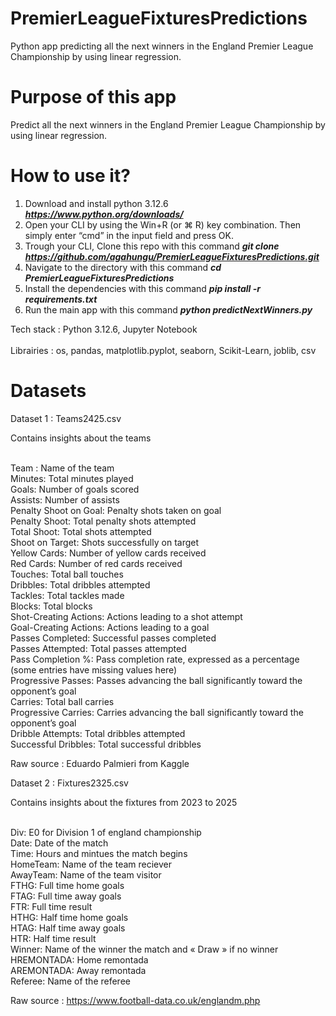 # PremierLeagueFixturesPredictions

Python app predicting all the next winners in the England Premier League Championship by using linear regression.

# Purpose of this app

Predict all the next winners in the England Premier League Championship by using linear regression.

# How to use it?

1. Download and install python 3.12.6 **_https://www.python.org/downloads/_**
2. Open your CLI by using the Win+R (or ⌘ R) key combination. Then simply enter “cmd” in the input field and press OK.
3. Trough your CLI, Clone this repo with this command **_git clone https://github.com/agahungu/PremierLeagueFixturesPredictions.git_**
4. Navigate to the directory with this command **_cd PremierLeagueFixturesPredictions_**
5. Install the dependencies with this command **_pip install -r requirements.txt_**
6. Run the main app with this command **_python predictNextWinners.py_**

Tech stack : Python 3.12.6, Jupyter Notebook <br><br>
Librairies : os, pandas, matplotlib.pyplot, seaborn, Scikit-Learn, joblib, csv

# Datasets

Dataset 1 : Teams2425.csv

Contains insights about the teams <br><br>

Team : Name of the team <br>
Minutes: Total minutes played <br>
Goals: Number of goals scored <br>
Assists: Number of assists <br>
Penalty Shoot on Goal: Penalty shots taken on goal <br>
Penalty Shoot: Total penalty shots attempted <br>
Total Shoot: Total shots attempted <br>
Shoot on Target: Shots successfully on target <br>
Yellow Cards: Number of yellow cards received <br>
Red Cards: Number of red cards received <br>
Touches: Total ball touches <br>
Dribbles: Total dribbles attempted <br>
Tackles: Total tackles made <br>
Blocks: Total blocks <br>
Shot-Creating Actions: Actions leading to a shot attempt <br>
Goal-Creating Actions: Actions leading to a goal <br>
Passes Completed: Successful passes completed <br>
Passes Attempted: Total passes attempted <br>
Pass Completion %: Pass completion rate, expressed as a percentage (some entries have missing values here) <br>
Progressive Passes: Passes advancing the ball significantly toward the opponent’s goal <br>
Carries: Total ball carries <br>
Progressive Carries: Carries advancing the ball significantly toward the opponent’s goal <br>
Dribble Attempts: Total dribbles attempted <br>
Successful Dribbles: Total successful dribbles <br>

Raw source : Eduardo Palmieri from Kaggle

Dataset 2 : Fixtures2325.csv

Contains insights about the fixtures from 2023 to 2025 <br><br>

Div: E0 for Division 1 of england championship <br>
Date: Date of the match <br>
Time: Hours and mintues the match begins <br>
HomeTeam: Name of the team reciever <br>
AwayTeam: Name of the team visitor <br>
FTHG: Full time home goals <br>
FTAG: Full time away goals <br>
FTR: Full time result <br>
HTHG: Half time home goals <br>
HTAG: Half time away goals <br>
HTR: Half time result <br>
Winner: Name of the winner the match and « Draw » if no winner <br>
HREMONTADA: Home remontada <br>
AREMONTADA: Away remontada <br>
Referee: Name of the referee <br>

Raw source : https://www.football-data.co.uk/englandm.php
